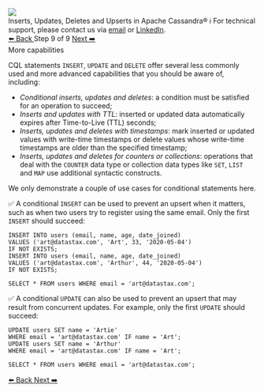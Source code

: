 <!-- TOP -->
<div class="top">
  <img class="scenario-academy-logo" src="https://datastax-academy.github.io/katapod-shared-assets/images/ds-academy-2023.svg" />
  <div class="scenario-title-section">
    <span class="scenario-title">Inserts, Updates, Deletes and Upserts in Apache Cassandra®</span>
    <span class="scenario-subtitle">ℹ️ For technical support, please contact us via <a href="mailto:aleksandr.volochnev@datastax.com">email</a> or <a href="https://dtsx.io/aleks">LinkedIn</a>.</span>
  </div>
</div>

<!-- NAVIGATION -->
<div id="navigation-top" class="navigation-top">
 <a href='command:katapod.loadPage?[{"step":"step8-cassandra"}]'
   class="btn btn-dark navigation-top-left">⬅️ Back
 </a>
<span class="step-count"> Step 9 of 9</span>
 <a href='command:katapod.loadPage?[{"step":"finish-cassandra"}]'
    class="btn btn-dark navigation-top-right">Next ➡️
  </a>
</div>

<!-- CONTENT -->

<div class="step-title">More capabilities</div>

CQL statements `INSERT`, `UPDATE` and `DELETE` offer several less commonly used and more advanced 
capabilities that you should be aware of, including:
- *Conditional inserts, updates and deletes*: a condition must be satisfied for an operation to succeed;
- *Inserts and updates with TTL*: inserted or updated data automatically expires after Time-to-Live (TTL) seconds;
- *Inserts, updates and deletes with timestamps*: mark inserted or updated values with write-time timestamps or 
  delete values whose write-time timestamps are older than the specified timestamp;
- *Inserts, updates and deletes for counters or collections*: operations that deal with the `COUNTER` data type or
  collection data types like `SET`, `LIST` and `MAP` use additional syntactic constructs.

We only demonstrate a couple of use cases for conditional statements here.

✅ A conditional `INSERT` can be used to prevent an upsert when it matters, 
such as when two users try to register using the same email. Only the first 
`INSERT` should succeed:
```
INSERT INTO users (email, name, age, date_joined) 
VALUES ('art@datastax.com', 'Art', 33, '2020-05-04')
IF NOT EXISTS;
INSERT INTO users (email, name, age, date_joined) 
VALUES ('art@datastax.com', 'Arthur', 44, '2020-05-04')
IF NOT EXISTS;

SELECT * FROM users WHERE email = 'art@datastax.com';
```

✅ A conditional `UPDATE` can also be used to prevent an upsert that may result from 
concurrent updates. For example, only the first `UPDATE` should succeed:
```
UPDATE users SET name = 'Artie'
WHERE email = 'art@datastax.com' IF name = 'Art';
UPDATE users SET name = 'Arthur'
WHERE email = 'art@datastax.com' IF name = 'Art';

SELECT * FROM users WHERE email = 'art@datastax.com';
``` 

<!-- NAVIGATION -->
<div id="navigation-bottom" class="navigation-bottom">
 <a href='command:katapod.loadPage?[{"step":"step8-cassandra"}]'
   class="btn btn-dark navigation-bottom-left">⬅️ Back
 </a>
 <a href='command:katapod.loadPage?[{"step":"finish-cassandra"}]'
    class="btn btn-dark navigation-bottom-right">Next ➡️
  </a>
</div>

